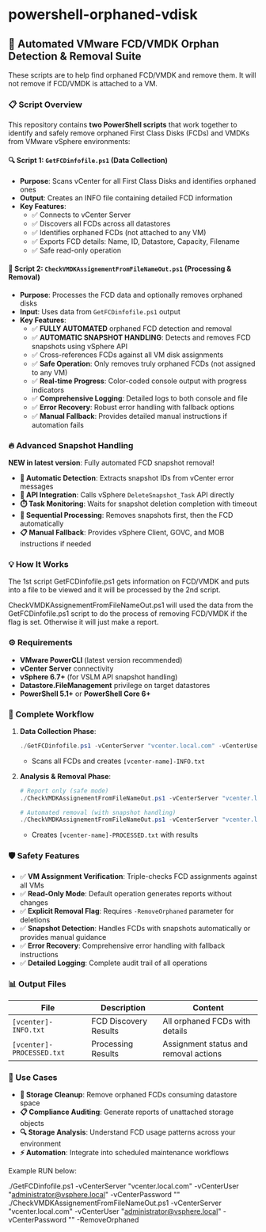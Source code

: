 # powershell-orphaned-vdisk

## 🚀 **Automated VMware FCD/VMDK Orphan Detection & Removal Suite**

These scripts are to help find orphaned FCD/VMDK and remove them. It will not remove if FCD/VMDK is attached to a VM.

### **📋 Script Overview**

This repository contains **two PowerShell scripts** that work together to identify and safely remove orphaned First Class Disks (FCDs) and VMDKs from VMware vSphere environments:

#### **🔍 Script 1: `GetFCDinfofile.ps1` (Data Collection)**
- **Purpose**: Scans vCenter for all First Class Disks and identifies orphaned ones
- **Output**: Creates an INFO file containing detailed FCD information
- **Key Features**:
  - ✅ Connects to vCenter Server
  - ✅ Discovers all FCDs across all datastores
  - ✅ Identifies orphaned FCDs (not attached to any VM)
  - ✅ Exports FCD details: Name, ID, Datastore, Capacity, Filename
  - ✅ Safe read-only operation

#### **🎯 Script 2: `CheckVMDKAssignementFromFileNameOut.ps1` (Processing & Removal)**
- **Purpose**: Processes the FCD data and optionally removes orphaned disks
- **Input**: Uses data from `GetFCDinfofile.ps1` output
- **Key Features**:
  - ✅ **FULLY AUTOMATED** orphaned FCD detection and removal
  - ✅ **AUTOMATIC SNAPSHOT HANDLING**: Detects and removes FCD snapshots using vSphere API
  - ✅ Cross-references FCDs against all VM disk assignments
  - ✅ **Safe Operation**: Only removes truly orphaned FCDs (not assigned to any VM)
  - ✅ **Real-time Progress**: Color-coded console output with progress indicators
  - ✅ **Comprehensive Logging**: Detailed logs to both console and file
  - ✅ **Error Recovery**: Robust error handling with fallback options
  - ✅ **Manual Fallback**: Provides detailed manual instructions if automation fails

### **🔥 Advanced Snapshot Handling**

**NEW in latest version**: Fully automated FCD snapshot removal!

- **🤖 Automatic Detection**: Extracts snapshot IDs from vCenter error messages
- **🔧 API Integration**: Calls vSphere `DeleteSnapshot_Task` API directly  
- **⏱️ Task Monitoring**: Waits for snapshot deletion completion with timeout
- **🔄 Sequential Processing**: Removes snapshots first, then the FCD automatically
- **📋 Manual Fallback**: Provides vSphere Client, GOVC, and MOB instructions if needed

### **💡 How It Works**

The 1st script GetFCDinfofile.ps1 gets information on FCD/VMDK and puts into a file to be viewed and it will be processed by the 2nd script.

CheckVMDKAssignementFromFileNameOut.ps1 will used the data from the GetFCDinfofile.ps1 script to do the process of removing FCD/VMDK if the flag is set. Otherwise it will just make a report.


### **⚙️ Requirements**

- **VMware PowerCLI** (latest version recommended)
- **vCenter Server** connectivity
- **vSphere 6.7+** (for VSLM API snapshot handling)
- **Datastore.FileManagement** privilege on target datastores
- **PowerShell 5.1+** or **PowerShell Core 6+**

### **🔄 Complete Workflow**

1. **Data Collection Phase**:
   ```powershell
   ./GetFCDinfofile.ps1 -vCenterServer "vcenter.local.com" -vCenterUser "admin@vsphere.local"
   ```
   - Scans all FCDs and creates `[vcenter-name]-INFO.txt`

2. **Analysis & Removal Phase**:
   ```powershell
   # Report only (safe mode)
   ./CheckVMDKAssignementFromFileNameOut.ps1 -vCenterServer "vcenter.local.com" -vCenterUser "admin@vsphere.local"
   
   # Automated removal (with snapshot handling)
   ./CheckVMDKAssignementFromFileNameOut.ps1 -vCenterServer "vcenter.local.com" -vCenterUser "admin@vsphere.local" -RemoveOrphaned
   ```
   - Creates `[vcenter-name]-PROCESSED.txt` with results

### **🛡️ Safety Features**

- ✅ **VM Assignment Verification**: Triple-checks FCD assignments against all VMs
- ✅ **Read-Only Mode**: Default operation generates reports without changes
- ✅ **Explicit Removal Flag**: Requires `-RemoveOrphaned` parameter for deletions
- ✅ **Snapshot Detection**: Handles FCDs with snapshots automatically or provides manual guidance
- ✅ **Error Recovery**: Comprehensive error handling with fallback instructions
- ✅ **Detailed Logging**: Complete audit trail of all operations

### **📊 Output Files**

| File | Description | Content |
|------|-------------|---------|
| `[vcenter]-INFO.txt` | FCD Discovery Results | All orphaned FCDs with details |
| `[vcenter]-PROCESSED.txt` | Processing Results | Assignment status and removal actions |

### **🎯 Use Cases**

- **🧹 Storage Cleanup**: Remove orphaned FCDs consuming datastore space
- **📋 Compliance Auditing**: Generate reports of unattached storage objects  
- **🔍 Storage Analysis**: Understand FCD usage patterns across your environment
- **⚡ Automation**: Integrate into scheduled maintenance workflows

Example RUN below:

./GetFCDinfofile.ps1  -vCenterServer "vcenter.local.com" -vCenterUser "administrator@vsphere.local" -vCenterPassword ""
./CheckVMDKAssignementFromFileNameOut.ps1  -vCenterServer "vcenter.local.com" -vCenterUser "administrator@vsphere.local" -vCenterPassword "" -RemoveOrphaned 
